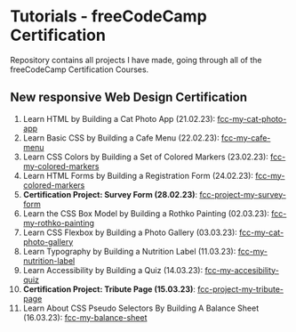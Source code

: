 # Tutorials - freeCodeCamp Certification

Repository contains all projects I have made, going through all of the freeCodeCamp Certification Courses.

## New responsive Web Design Certification

1.  Learn HTML by Building a Cat Photo App (21.02.23): [fcc-my-cat-photo-app](https://fcc-my-cat-photo-app.netlify.app/)
2.  Learn Basic CSS by Building a Cafe Menu (22.02.23): [fcc-my-cafe-menu](https://fcc-my-cafe-menu.netlify.app/)
3.  Learn CSS Colors by Building a Set of Colored Markers (23.02.23): [fcc-my-colored-markers](https://fcc-my-colored-markers.netlify.app/)
4.  Learn HTML Forms by Building a Registration Form (24.02.23): [fcc-my-colored-markers](https://fcc-my-registration-form.netlify.app/)
5.  **Certification Project: Survey Form (28.02.23)**: [fcc-project-my-survey-form](https://fcc-project-my-survey-form.netlify.app/)
6.  Learn the CSS Box Model by Building a Rothko Painting (02.03.23): [fcc-my-rothko-painting](https://fcc-my-rothko-painting.netlify.app/)
7.  Learn CSS Flexbox by Building a Photo Gallery (03.03.23): [fcc-my-cat-photo-gallery](https://fcc-my-cat-photo-gallery.netlify.app/)
8.  Learn Typography by Building a Nutrition Label (11.03.23): [fcc-my-nutrition-label](https://fcc-my-nutrition-label.netlify.app/)
9.  Learn Accessibility by Building a Quiz (14.03.23): [fcc-my-accesibility-quiz](https://fcc-my-accessibility-quiz.netlify.app/)
10. **Certification Project: Tribute Page (15.03.23)**: [fcc-project-my-tribute-page](https://fcc-project-my-tribute-page.netlify.app/)
11. Learn About CSS Pseudo Selectors By Building A Balance Sheet (16.03.23): [fcc-my-balance-sheet](https://fcc-my-balance-sheet.netlify.app/)
